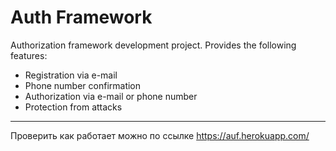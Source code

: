 # Auth Framework
Authorization framework development project. Provides the following features:
- Registration via e-mail
- Phone number confirmation
- Authorization via e-mail or phone number
- Protection from attacks
***
Проверить как работает можно по ссылке <https://auf.herokuapp.com/>

